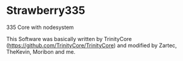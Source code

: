 # Strawberry335
335 Core with nodesystem

This Software was basically written by TrinityCore (https://github.com/TrinityCore/TrinityCore)
and modified by Zartec, TheKevin, Moribon and me.
